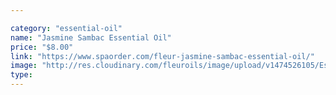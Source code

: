 ```yaml
---

category: "essential-oil"
name: "Jasmine Sambac Essential Oil"
price: "$8.00"
link: "https://www.spaorder.com/fleur-jasmine-sambac-essential-oil/"
image: "http://res.cloudinary.com/fleuroils/image/upload/v1474526105/Essential%20Oil/jasmine.jpg"
type: 
---
```

